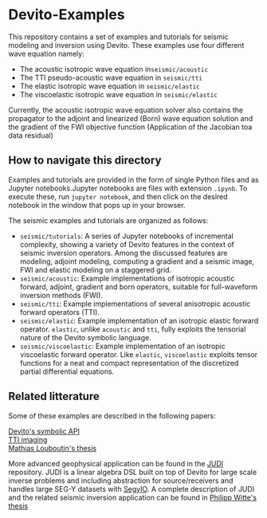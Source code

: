 

# Devito-Examples

This repository contains a set of examples and tutorials for seismic modeling and inversion using Devito.
These examples use four different wave equation namely:
- The acoustic isotropic wave equation in`seismic/acoustic`
- The TTI pseudo-acoustic wave equation in `seismic/tti`
- The elastic isotropic wave equation in `seismic/elastic`
- The viscoelastic isotropic wave equation in `seismic/elastic`

Currently, the acoustic isotropic wave equation solver also contains the propagator to the adjoint and linearized (Born) wave equation solution and the gradient of the FWI objective function (Application of the Jacobian toa data residual)

## How to navigate this directory

Examples and tutorials are provided in the form of single Python files and as Jupyter
notebooks.Jupyter notebooks are files with extension `.ipynb`. To execute these, run
`jupyter notebook`, and then click on the desired notebook in the window that
pops up in your browser.

The seismic examples and tutorials are organized as follows:

* `seismic/tutorials`: A series of Jupyter notebooks of incremental complexity,
  showing a variety of Devito features in the context of seismic inversion
  operators. Among the discussed features are modeling, adjoint modeling, computing a gradient and a seismic image, FWI and elastic modeling on a staggered grid.
* `seismic/acoustic`: Example implementations of isotropic acoustic forward,
  adjoint, gradient and born operators, suitable for full-waveform inversion
  methods (FWI).
* `seismic/tti`: Example implementations of several anisotropic acoustic
  forward operators (TTI).
* `seismic/elastic`: Example implementation of an isotropic elastic forward
  operator. `elastic`, unlike `acoustic` and `tti`, fully exploits the
  tensorial nature of the Devito symbolic language.
* `seismic/viscoelastic`: Example implementation of an isotropic viscoelastic
  forward operator. Like `elastic`, `viscoelastic` exploits tensor functions
  for a neat and compact representation of the discretized partial differential
  equations.

## Related litterature

Some of these examples are described in the following papers:

[Devito's symbolic API](https://slim.gatech.edu/content/devito-embedded-domain-specific-language-finite-differences-and-geophysical-exploration)\
[TTI imaging](https://slim.gatech.edu/content/effects-wrong-adjoints-rtm-tti-media)\
[Mathias Louboutin's thesis](https://slim.gatech.edu/content/modeling-inversion-exploration-geophysics)

More advanced geophysical application can be found in the [JUDI](https://github.com/slimgroup/JUDI.jl) repository. JUDI is a linear algebra DSL built on top of Devito for large scale inverse problems and including abstraction for source/receivers and handles large SEG-Y datasets with [SegyIO](https://github.com/slimgroup/SegyIO.jl). A complete description of JUDI and the related seismic inversion application can be found in [Philipp Witte's thesis](https://slim.gatech.edu/content/modeling-inversion-exploration-geophysics)
